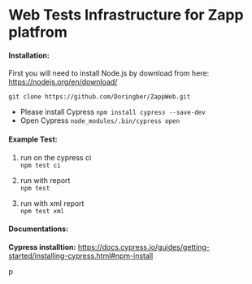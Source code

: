 # Web Tests Infrastructure for Zapp platfrom #



#### Installation: ####
First you will need to install Node.js by download from here:
https://nodejs.org/en/download/

`git clone https://github.com/Doringber/ZappWeb.git`<br>
* Please install Cypress `npm install cypress --save-dev`
* Open Cypress `node_modules/.bin/cypress open
`

#### Example Test: ####
1. run on the cypress ci<br>
`npm test ci`

2. run with report<br>
`npm test`    

3. run with xml report<br>
`npm test xml`



#### Documentations: ####
__Cypress installtion:__ https://docs.cypress.io/guides/getting-started/installing-cypress.html#npm-install<br>



p
